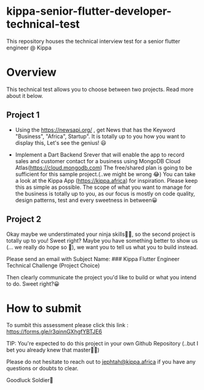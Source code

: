 # kippa-senior-flutter-developer-technical-test
This repository houses the technical interview test for a senior flutter engineer @ Kippa


# Overview

This technical test allows you to choose between two projects. Read more about it below. 


## Project 1

- Using the https://newsapi.org/ , get News that has the Keyword "Business", "Africa", Startup". It is totally up to you how you want to display this, 
  Let's see the genius! 😃

- Implement a Dart Backend Srever that will enable the app to record sales and customer contact for a business using MongoDB Cloud Atlas(https://cloud.mongodb.com)
  The free/shared plan is going to be sufficient for this sample project.(..we might be wrong 😂)
  You can take a look at the Kippa App (https://kippa.africa) for inspiration. Please keep this as simple as possible. 
  The scope of what you want to manage for the business is totally up to you, as our focus is mostly on code quality, design patterns, test and every sweetness in between😀
  
## Project 2

Okay maybe we understimated your ninja skills🥷🏾, so the second project is totally up to you! Sweet right? 
Maybe you have something better to show us (... we really do hope so 🙂), we want you to tell us what you to build instead. 

Please send an email with Subject Name: ### Kippa Flutter Engineer Technical Challenge (Project Choice)

Then clearly communicate the project you'd like to build or what you intend to do. Sweet right?😀

  
# How to submit
To sumbit this assessment please click this link : https://forms.gle/r3qinnGXhgfYBTJE6


TIP: You're expected to do this project in  your own Github Repository (..but I bet you already knew that master🥷🏾)

  
  
  Please do not hesitate to reach out to jephtah@kippa.africa if you have any questions or doubts to clear.
  
  Goodluck Soldier🚀
